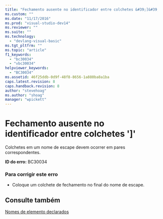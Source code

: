```yaml
---
title: "Fechamento ausente no identificador entre colchetes &#39;]&#39; | Microsoft Docs"
ms.custom: ""
ms.date: "11/17/2016"
ms.prod: "visual-studio-dev14"
ms.reviewer: ""
ms.suite: ""
ms.technology: 
  - "devlang-visual-basic"
ms.tgt_pltfrm: ""
ms.topic: "article"
f1_keywords: 
  - "bc30034"
  - "vbc30034"
helpviewer_keywords: 
  - "BC30034"
ms.assetid: 46f25ddb-0d9f-48f8-8656-1a880ba8a1ba
caps.latest.revision: 8
caps.handback.revision: 8
author: "stevehoag"
ms.author: "shoag"
manager: "wpickett"
---
```

# Fechamento ausente no identificador entre colchetes &#39;]&#39;
Colchetes em um nome de escape devem ocorrer em pares correspondentes.  
  
 **ID do erro:** BC30034  
  
### Para corrigir este erro  
  
-   Coloque um colchete de fechamento no final do nome de escape.  
  
## Consulte também  
 [Nomes de elemento declarados](../../visual-basic/programming-guide/language-features/declared-elements/declared-element-names.md)